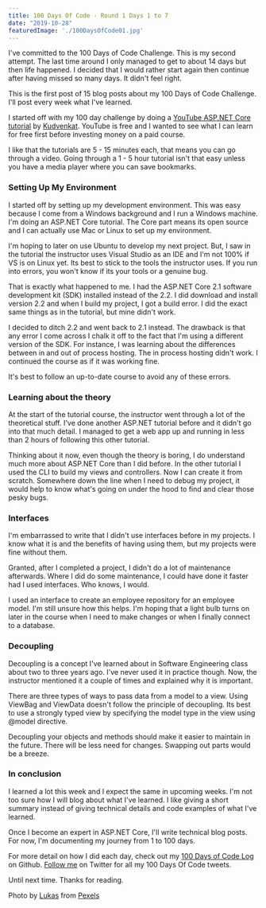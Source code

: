 ```yaml
---
title: 100 Days Of Code - Round 1 Days 1 to 7
date: "2019-10-28"
featuredImage: './100DaysOfCode01.jpg'
---
```


I've committed to the 100 Days of Code Challenge. This is my second attempt. The last time around I only managed to get to about 14 days but then life happened. I decided that I would rather start again then continue after having missed so many days. It didn't feel right.

This is the first post of 15 blog posts about my 100 Days of Code Challenge. I'll post every week what I've learned.

<!-- end -->

I started off with my 100 day challenge by doing a [YouTube ASP.NET Core tutorial](https://www.youtube.com/playlist?list=PL6n9fhu94yhVkdrusLaQsfERmL_Jh4XmU) by [Kudvenkat](https://twitter.com/kudvenkat). YouTube is free and I wanted to see what I can learn for free first before investing money on a paid course.

I like that the tutorials are 5 - 15 minutes each, that means you can go through a video. Going through a 1 - 5 hour tutorial isn't that easy unless you have a media player where you can save bookmarks.

### Setting Up My Environment

I started off by setting up my development environment. This was easy because I come from a Windows background and I run a Windows machine. I'm doing an ASP.NET Core tutorial. The Core part means its open source and I can actually use Mac or Linux to set up my environment.

I'm hoping to later on use Ubuntu to develop my next project. But, I saw in the tutorial the instructor uses Visual Studio as an IDE and I'm not 100% if VS is on Linux yet. Its best to stick to the tools the instructor uses. If you run into errors, you won't know if its your tools or a genuine bug.

That is exactly what happened to me. I had the ASP.NET Core 2.1 software development kit (SDK) installed instead of the 2.2. I did download and install version 2.2 and when I build my project, I got a build error. I did the exact same things as in the tutorial, but mine didn't work.

I decided to ditch 2.2 and went back to 2.1 instead. The drawback is that any error I come across I chalk it off to the fact that I'm using a different version of the SDK. For instance, I was learning about the differences between in and out of process hosting. The in process hosting didn't work. I continued the course as if it was working fine.

It's best to follow an up-to-date course to avoid any of these errors.

### Learning about the theory

At the start of the tutorial course, the instructor went through a lot of the theoretical stuff. I've done another ASP.NET tutorial before and it didn't go into that much detail. I managed to get a web app up and running in less than 2 hours of following this other tutorial.

Thinking about it now, even though the theory is boring, I do understand much more about ASP.NET Core than I did before. In the other tutorial I used the CLI to build my views and controllers. Now I can create it from scratch. Somewhere down the line when I need to debug my project, it would help to know what's going on under the hood to find and clear those pesky bugs.

### Interfaces

I'm embarrassed to write that I didn't use interfaces before in my projects. I know what it is and the benefits of having using them, but my projects were fine without them.

Granted, after I completed a project, I didn't do a lot of maintenance afterwards. Where I did do some maintenance, I could have done it faster had I used interfaces. Who knows, I would.

I used an interface to create an employee repository for an employee model. I'm still unsure how this helps. I'm hoping that a light bulb turns on later in the course when I need to make changes or when I finally connect to a database.

### Decoupling

Decoupling is a concept I've learned about in Software Engineering class about two to three years ago. I've never used it in practice though. Now, the instructor mentioned it a couple of times and explained why it is important.

There are three types of ways to pass data from a model to a view. Using ViewBag and ViewData doesn't follow the principle of decoupling. Its best to use a strongly typed view by specifying the model type in the view using @model directive.

 Decoupling your objects and methods should make it easier to maintain in the future. There will be less need for changes. Swapping out parts would be a breeze.

### In conclusion

I learned a lot this week and I expect the same in upcoming weeks. I'm not too sure how I will blog about what I've learned. I like giving a short summary instead of giving technical details and code examples of what I've learned.

Once I become an expert in ASP.NET Core, I'll write technical blog posts. For now, I'm documenting my journey from 1 to 100 days.

For more detail on how I did each day, check out my [100 Days of Code Log](https://github.com/Lakendary/100-days-of-code/blob/master/log.md) on Github. [Follow me](https://twitter.com/lkn_ant) on Twitter for all my 100 Days Of Code tweets.

Until next time. Thanks for reading.

Photo by [Lukas](https://www.pexels.com/@goumbik?utm_content=attributionCopyText&utm_medium=referral&utm_source=pexels) from [Pexels](https://www.pexels.com/photo/apple-code-coding-computer-574069/?utm_content=attributionCopyText&utm_medium=referral&utm_source=pexels)
